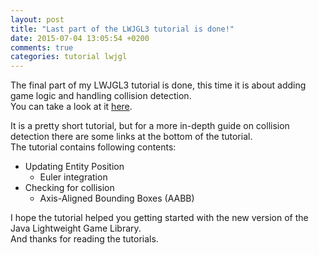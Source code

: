 ```yaml
---
layout: post
title: "Last part of the LWJGL3 tutorial is done!"
date: 2015-07-04 13:05:54 +0200
comments: true
categories: tutorial lwjgl
---
```


The final part of my LWJGL3 tutorial is done, this time it is about adding game logic and handling collision detection.  
You can take a look at it [here](https://github.com/SilverTiger/lwjgl3-tutorial/wiki/Game-logic).

It is a pretty short tutorial, but for a more in-depth guide on collision detection there are some links at the bottom of the tutorial.  
The tutorial contains following contents:

* Updating Entity Position
  * Euler integration
* Checking for collision
  * Axis-Aligned Bounding Boxes (AABB)

I hope the tutorial helped you getting started with the new version of the Java Lightweight Game Library.  
And thanks for reading the tutorials.
